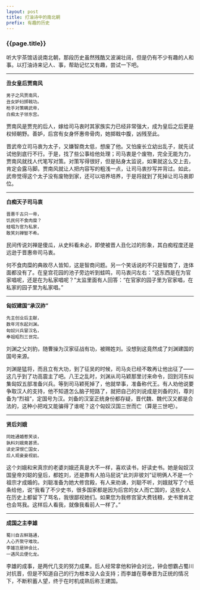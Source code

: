 ```yaml
---
layout: post
title: 打油诗中的南北朝
prefix: 有趣的历史
---
```


### {{page.title}}

听大宇茶馆话说南北朝，那段历史虽然残酷又波澜壮阔，但是仍有不少有趣的人和事。以打油诗来记人、事，帮助记忆又有趣，尝试一下吧。

------

**丑女皇后贾南风**

	男子之风贾南风，
	丑女妒妇掷戟功。
	枪手对策瞒武帝，
	白痴太子领东宫。

贾南风是贾充的后人，嫁给司马衷时其家族实力已经非常强大，成为皇后之后更是权倾朝野。善妒，后宫有女身怀惠帝骨肉，她掷戟中腹，凶残至此。

晋武帝立司马衷为太子，又嫌智商太低，想废了他。又怕废长立幼出乱子，就先试试他到底行不行。于是，找了些公事给他处理；司马衷是个废物，完全无能为力，贾南风就找人代笔写对策。对策写得很好，但是贴身太监说，如果就这么交上去，肯定会露马脚。贾南风就让人把内容写的粗浅一点，让司马衷抄写并背过。如此，武帝觉得这个太子没有废物到家，还可以培养培养，于是将就到了死掉让司马衷即位。

------

**白痴天子司马衷**

	晋惠千古只一帝，
	饥民何不食肉糜？
	蛙唱为官为私家，
	敢笑刘禅智不希。

民间传说刘禅是傻瓜，从史料看未必，即使被晋人丑化过的形象，其白痴程度还是远逊于晋惠帝司马衷。

何不食肉糜的典故尽人皆知，这是智商问题。另一个笑话说的不只是智商了，连体面都没有了。在皇宫花园的池子旁边听到蛙鸣，司马衷问左右：“这东西是在为官家唱呢，还是在为私家唱呢？”太监里面有人回答：“在官家的园子里为官家唱，在私家的园子里为私家唱。”

------

**匈奴建国“承汉祚”**

	先主创业后主献，
	数年河东起刘渊。
	匈奴兴兵冒汉名，
	奉祖昭烈三世完。

刘渊之父刘豹，随曹操为汉家征战有功，被赐姓刘。没想到这竟然成了刘渊建国的国号来源。

刘渊是猛将，而且立有大功，到了征吴的时候，司马炎已经不敢再让他出征了——这几乎到了功高震主了吧。八王之乱时，刘渊从司马颖那里讨来命令，回到河东纠集匈奴五部准备兴兵。等到司马颖死掉了，他就举事，准备称代王。有人劝他说要争取汉人的支持，他不知道怎么脑子短路了，就把自己的刘说成是刘备的刘，尊刘备为“烈祖”，定国号为汉。刘备的汉室正统身份都存疑，晋代魏、魏代汉又都是合法的，这种小把戏又能骗得了谁呢？这个匈奴汉国三世而亡（算是三世吧）。

------

**贤后刘娥**

	同姓通婚惹笑谈，
	孰料刘娥竟甚贤。
	读史深恨亡国女，
	后人观妾妾视前。

这个刘娥和宋真宗的老婆刘娥还真是大不一样，喜欢读书，好读史书。她是匈奴汉国皇帝刘聪的皇后，都姓刘，还是靠有人拍马屁说“此刘非彼刘”证明俩人不是一个祖宗才成婚的。刘聪准备为她大修宫殿，有人来劝谏，刘聪不听，刘娥就写了个纸条给他，说“我看了不少史书，很多国家都是因为后宫的女人而亡国的，这些女人在历史上都留下了骂名，我很鄙视她们。如果您为我修宫室大费钱粮，史书里肯定也会骂我。这样后人看我，就像我看前人一样了。”

------

**成国之主李雄**

	蜀川自古鲜路通，
	人心齐聚守难攻。
	李雄岂是钟会比，
	一遇风云便化龙。

李雄的成事，是两代几支的努力成果。后人经常拿他和钟会对比，钟会想霸占蜀川对抗晋，但是不知道自己的行为根本没人会支持；而李雄在尊奉晋为正统的情况下，不断积蓄人望，终于在时机成熟后称王建国。

